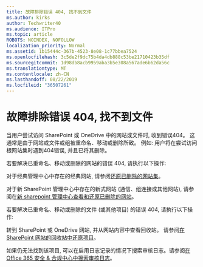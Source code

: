 ```yaml
---
title: 故障排除错误 404, 找不到文件
ms.author: kirks
author: Techwriter40
ms.audience: ITPro
ms.topic: article
ROBOTS: NOINDEX, NOFOLLOW
localization_priority: Normal
ms.assetid: 1b15444c-367b-4523-8e08-1c77bbea7524
ms.openlocfilehash: 3c5de2f9dc75b4da4db888c53be21710423b35df
ms.sourcegitcommit: 1d98db8acb9959aba3b5e308a567ade6b62da56c
ms.translationtype: MT
ms.contentlocale: zh-CN
ms.lasthandoff: 08/22/2019
ms.locfileid: "36507261"
---
```

# <a name="troubleshoot-error-404-file-not-found"></a>故障排除错误 404, 找不到文件

当用户尝试访问 SharePoint 或 OneDrive 中的网站或文件时, 收到错误404。 这通常是由于网站或文件或组被重命名、移动或删除所致。 例如: 用户将在尝试访问根网站集时遇到404错误, 并且已将其删除。

若要解决已重命名、移动或删除的网站的错误 404, 请执行以下操作:

对于经典管理中心中存在的经典网站, 请参阅[还原已删除的网站集](https://docs.microsoft.com/sharepoint/restore-deleted-site-collection)。


对于新 SharePoint 管理中心中存在的新式网站 (通信、组连接或其他网站), 请参阅在[新 sharepoint 管理中心查看和还原已删除的网站](https://docs.microsoft.com/sharepoint/restore-deleted-site-collection)。

若要解决已重命名、移动或删除的文件 (或其他项目) 的错误 404, 请执行以下操作:

转到 SharePoint 或 OneDrive 网站, 并从网站内容中查看回收站。 请参阅[在 SharePoint 网站的回收站中还原项目](https://support.office.com/article/Restore-items-in-the-Recycle-Bin-of-a-SharePoint-site-6df466b6-55f2-4898-8d6e-c0dff851a0be#ID0EAADAAA=Online)。

如果仍无法找到该项目, 可以在启用日志记录的情况下搜索审核日志。请参阅[在 Office 365 安全 & 合规中心中搜索审核日志](https://docs.microsoft.com/office365/securitycompliance/search-the-audit-log-in-security-and-compliance?redirectSourcePath=%252fclient%252fsearch-the-audit-log-in-the-office-365-security-compliance-center-0d4d0f35-390b-4518-800e-0c7ec95e946c)。
